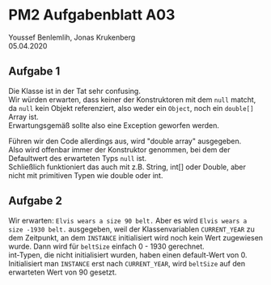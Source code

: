 # PM2 Aufgabenblatt A03
Youssef Benlemlih, Jonas Krukenberg  
05.04.2020

## Aufgabe 1
Die Klasse ist in der Tat sehr confusing.   
Wir würden erwarten, dass keiner der Konstruktoren mit dem `null` matcht,
da `null` kein Objekt referenziert, also weder ein `Object`, noch ein `double[]` Array ist.  
Erwartungsgemäß sollte also eine Exception geworfen werden.
  
Führen wir den Code allerdings aus, wird "double array" ausgegeben.  
Also wird offenbar immer der Konstruktor genommen, bei dem der Defaultwert des erwarteten Typs `null` ist.  
Schließlich funktioniert das auch mit z.B. String, int[] oder Double, 
aber nicht mit primitiven Typen wie double oder int.

## Aufgabe 2
Wir erwarten: `Elvis wears a size 90 belt.`
Aber es wird `Elvis wears a size -1930 belt.` ausgegeben, weil der Klassenvariablen `CURRENT_YEAR` zu dem Zeitpunkt,
an dem `INSTANCE` initialisiert wird noch kein Wert zugewiesen wurde. Dann wird für `beltSize` einfach 0 - 1930 gerechnet.  
int-Typen, die nicht initialisiert wurden, haben einen default-Wert von 0.  
Initialisiert man `INSTANCE` erst nach `CURRENT_YEAR`, wird `beltSize` auf den erwarteten Wert von 90 gesetzt.
